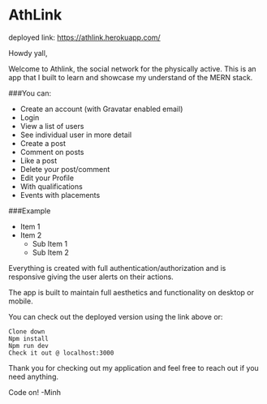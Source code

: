 # AthLink 

deployed link: https://athlink.herokuapp.com/

Howdy yall,

Welcome to Athlink, the social network for the physically active.
This is an app that I built to learn and showcase my understand of the MERN stack. 

###You can:
* Create an account (with Gravatar enabled email)
* Login
* View a list of users
* See individual user in more detail
* Create a post
* Comment on posts
* Like a post
* Delete your post/comment
* Edit your Profile
 * With qualifications
 * Events with placements

###Example
* Item 1
* Item 2
  * Sub Item 1
  * Sub Item 2

Everything is created with full authentication/authorization and is responsive giving the user alerts on their actions.

The app is built to maintain full aesthetics and functionality  on desktop or mobile.

You can check out the deployed version using the link above or:

```
Clone down
Npm install
Npm run dev
Check it out @ localhost:3000

```
Thank you for checking out my application and feel free to reach out if you need anything.

Code on!
-Minh

